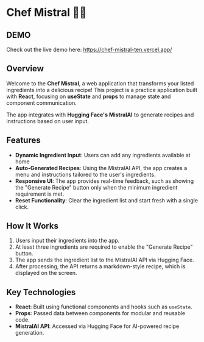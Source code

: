 # Chef Mistral 🍳✨

## **DEMO**
Check out the live demo here:
https://chef-mistral-ten.vercel.app/

## **Overview**
Welcome to the **Chef Mistral**, a web application that transforms your listed ingredients into a delicious recipe! This project is a practice application built with **React**, focusing on **useState** and **props** to manage state and component communication.

The app integrates with **Hugging Face's MistralAI** to generate recipes and instructions based on user input.


## **Features**
- **Dynamic Ingredient Input**: Users can add any ingredients available at home  
- **Auto-Generated Recipes**: Using the MistralAI API, the app creates a menu and instructions tailored to the user's ingredients.  
- **Responsive UI**: The app provides real-time feedback, such as showing the "Generate Recipe" button only when the minimum ingredient requirement is met.  
- **Reset Functionality**: Clear the ingredient list and start fresh with a single click.


## **How It Works**
1. Users input their ingredients into the app.  
2. At least three ingredients are required to enable the "Generate Recipe" button.  
3. The app sends the ingredient list to the MistralAI API via Hugging Face.  
4. After processing, the API returns a markdown-style recipe, which is displayed on the screen.


## **Key Technologies**
- **React**: Built using functional components and hooks such as `useState`.  
- **Props**: Passed data between components for modular and reusable code.  
- **MistralAI API**: Accessed via Hugging Face for AI-powered recipe generation.

